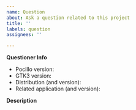 ```yaml
---
name: Question
about: Ask a question related to this project
title: ''
labels: question
assignees: ''

---
```


**Questioner Info**
<!--
Please provide the following information *as much as possible* if your question is technical.
To check your GTK3 version, run: `gtk-launch --version`
-->

- Pocillo version: 
- GTK3 version: 
- Distribution (and version): 
- Related application (and version): 

**Description**


